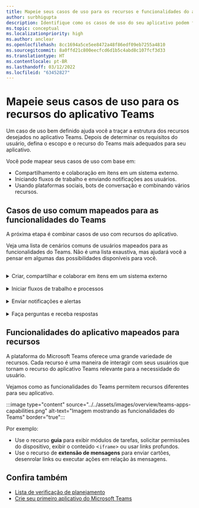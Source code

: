 ```yaml
---
title: Mapeie seus casos de uso para os recursos e funcionalidades do aplicativo Teams
author: surbhigupta
description: Identifique como os casos de uso do seu aplicativo podem funcionar na experiência do Teams, nos recursos e nas funcionalidades do aplicativo; mapeie casos de uso comuns com funcionalidades.
ms.topic: conceptual
ms.localizationpriority: high
ms.author: anclear
ms.openlocfilehash: 8cc1694a5ce5ee8472a48f86edf09eb7255a4810
ms.sourcegitcommit: 8a0ffd21c800eecfcd6d1b5c4abd8c107fcf3d33
ms.translationtype: HT
ms.contentlocale: pt-BR
ms.lasthandoff: 03/12/2022
ms.locfileid: "63452827"
---
```

# <a name="map-your-use-cases-to-teams-app-features"></a>Mapeie seus casos de uso para os recursos do aplicativo Teams

Um caso de uso bem definido ajuda você a traçar a estrutura dos recursos desejados no aplicativo Teams. Depois de determinar os requisitos do usuário, defina o escopo e o recurso do Teams mais adequados para seu aplicativo.

Você pode mapear seus casos de uso com base em:

* Compartilhamento e colaboração em itens em um sistema externo.
* Iniciando fluxos de trabalho e enviando notificações aos usuários.
* Usando plataformas sociais, bots de conversação e combinando vários recursos.

## <a name="common-use-cases-mapped-to-teams-capabilities"></a>Casos de uso comum mapeados para as funcionalidades do Teams

A próxima etapa é combinar casos de uso com recursos do aplicativo.

Veja uma lista de cenários comuns de usuários mapeados para as funcionalidades do Teams. Não é uma lista exaustiva, mas ajudará você a pensar em algumas das possibilidades disponíveis para você.
</br>
</br>
<details>
<summary>Criar, compartilhar e colaborar em itens em um sistema externo</summary>

Aplicativos para interagir com seus dados

| **Se desejar...** | **Experimente ...** |
| --- | --- |
| Pesquise sistemas externos e compartilhe os resultados como um cartão interativo. | Extensões de mensagens com comandos de pesquisa |
| Colete informações para inserir em um armazenamento de dados ou executar pesquisas avançadas. | Extensões de mensagens com comandos de ação |
| Crie experiências da Web incorporadas para exibir, trabalhar e compartilhar dados. | Guias |
| Envie dados por push e envie-os para fora do cliente do Teams. | Conectores e webhooks|
| Formulários modais interativos de onde quer que você precise deles para coletar ou exibir informações. | Módulos de tarefas |

</details>
</br>
<details>
<summary>Iniciar fluxos de trabalho e processos</summary>

Uma maneira rápida de iniciar um processo ou fluxo de trabalho em um sistema externo.

| **Se desejar...** | **Experimente ...** |
| --- | --- |
| Acione mensagens, permitindo que seus usuários enviem rapidamente o conteúdo de uma mensagem para seus serviços da Web. | Comandos de ação de extensões de mensagens |
| Abra mensagens de uma guia, um bot ou uma extensão de mensagem para coletar informações antes de iniciar um fluxo de trabalho. | Módulos de tarefas |
| Interaja com os usuários por meio de textos e cartões avançados. | Bots de conversação |
| A boa opção para uma simples interação de ida e volta quando você não precisa criar um bot de conversação inteiro. |  Webhooks de saída |

</details>
</br>
<details>
<summary>Enviar notificações e alertas</summary>

Envie notificações e alertas assíncronos para seus usuários no Teams.

| **Se desejar...** | **Experimente ...** |
| --- | --- |
| Envie mensagens proativas a grupos, canais ou usuários individuais. | Bots de conversação |
| Permitir que um canal assine para receber mensagens. Um conector permite que os usuários personalizem a assinatura com uma página de configuração. | Conectores e webhooks de entrada |

</details>
</br>
<details>
<summary>Faça perguntas e receba respostas</summary>

Conecte-se com seus usuários e resolva suas dúvidas

| **Se desejar...** | **Experimente ...** |
| --- | --- |
| Processamento de linguagem natural, IA, aprendizado de máquina e todas as palavras-chave em evidência. Use um bot alimentado pela nuvem inteligente para conectar seus usuários às respostas de que precisam. | Bots de conversação |
| Incorpore seu portal da Web existente no Teams ou crie uma versão específica do Teams para funcionalidades adicionais. | Guias |

</details>

## <a name="app-capabilities-mapped-to-features"></a>Funcionalidades do aplicativo mapeados para recursos

A plataforma do Microsoft Teams oferece uma grande variedade de recursos. Cada recurso é uma maneira de interagir com seus usuários que tornam o recurso do aplicativo Teams relevante para a necessidade do usuário.

Vejamos como as funcionalidades do Teams permitem recursos diferentes para seu aplicativo.

:::image type="content" source="../../assets/images/overview/teams-apps-capabilities.png" alt-text="Imagem mostrando as funcionalidades do Teams" border="true":::

Por exemplo:

* Use o recurso **guia** para exibir módulos de tarefas, solicitar permissões do dispositivo, exibir o conteúdo <`iframe`> ou usar links profundos.
* Use o recurso de **extensão de mensagens** para enviar cartões, desenrolar links ou executar ações em relação às mensagens.

## <a name="see-also"></a>Confira também

* [Lista de verificação de planejamento](../design/planning-checklist.md)
* [Crie seu primeiro aplicativo do Microsoft Teams ](../../get-started/get-started-overview.md)
